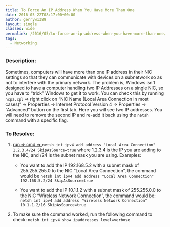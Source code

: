 ```yaml
---
title: To Force An IP Address When You Have More Than One
date: 2016-05-22T08:17:00+00:00
author: gerryw1389
layout: single
classes: wide
permalink: /2016/05/to-force-an-ip-address-when-you-have-more-than-one/
tags:
  - Networking
---
```

<!--more-->

### Description:

Sometimes, computers will have more than one IP address in their NIC settings so that they can communicate with devices on a subnetwork so as not to interfere with the primary network. The problem is, Windows isn't designed to have a computer handling two IP Addresses on a single NIC, so you have to &#8220;trick&#8221; Windows to get it to work. You can check this by running `ncpa.cpl` => right click on &#8220;NIC Name (Local Area Connection in most cases)&#8221; => Properties => Internet Protocol Version 4 => Properties => &#8220;Advanced&#8221; button on the first tab. Here you will see two IP addresses. You will need to remove the second IP and re-add it back using the `netsh` command with a specific flag.

### To Resolve:

1. [run => cmd => ](https://automationadmin.com/2016/05/command-prompt-overview/) `netsh int ipv4 add address "Local Area Connection" 1.2.3.4/24 SkipAsSource=true` where 1.2.3.4 is the IP you are adding to the NIC, and /24 is the subnet mask you are using. Examples:

   - You want to add the IP 192.168.5.2 with a subnet mask of 255.255.255.0 to the NIC &#8220;Local Area Connection&#8221;, the command would be `netsh int ipv4 add address "Local Area Connection" 192.168.5.2/24 SkipAsSource=true`

   - You want to add the IP 10.1.1.2 with a subnet mask of 255.255.0.0 to the NIC &#8220;Wireless Network Connection&#8221;, the command would be:  `netsh int ipv4 add address "Wireless Network Connection" 10.1.1.2/16 SkipAsSource=true`

2. To make sure the command worked, run the following command to check: `netsh int ipv4 show ipaddresses level=verbose`

